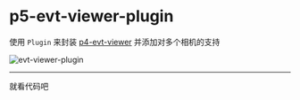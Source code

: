 # p5-evt-viewer-plugin

使用 `Plugin` 来封装 [p4-evt-viewer](../p4-evt-viewer/README.md) 并添加对多个相机的支持

![evt-viewer-plugin](assets/evt-viewer-plugin.gif)

---

就看代码吧